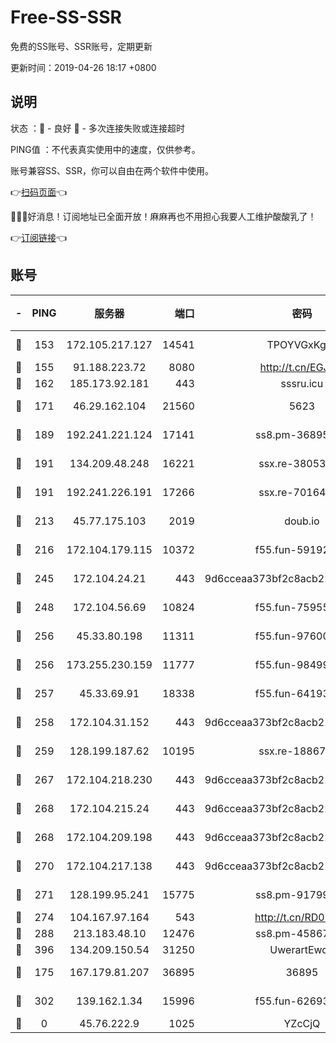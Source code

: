 # Free-SS-SSR

免费的SS账号、SSR账号，定期更新

更新时间：2019-04-26 18:17 +0800

## 说明

状态     ：🙂 - 良好 🙁 - 多次连接失败或连接超时

PING值   ：不代表真实使用中的速度，仅供参考。

账号兼容SS、SSR，你可以自由在两个软件中使用。

👉[扫码页面](https://liesauer.github.io/Free-SS-SSR/)👈

🎉🎉🎉好消息！订阅地址已全面开放！麻麻再也不用担心我要人工维护酸酸乳了！

👉[订阅链接](https://www.liesauer.net/yogurt/subscribe?ACCESS_TOKEN=DAYxR3mMaZAsaqUb)👈

## 账号

|-|PING|服务器|端口|密码|加密方式|区域|
|:----:|:----:|:-----:|-----:|:----:|:----:|:----:|
|🙂|153|172.105.217.127|14541|TPOYVGxKglpi|aes-256-cfb|JP|
|🙂|155|91.188.223.72|8080|http://t.cn/EGJIyrl|rc4-md5|RU|
|🙂|162|185.173.92.181|443|sssru.icu|rc4-md5|RU|
|🙂|171|46.29.162.104|21560|5623|aes-128-ctr|RU|
|🙂|189|192.241.221.124|17141|ss8.pm-36895693|aes-256-cfb|US|
|🙂|191|134.209.48.248|16221|ssx.re-38053204|aes-256-cfb|US|
|🙂|191|192.241.226.191|17266|ssx.re-70164154|aes-256-cfb|US|
|🙂|213|45.77.175.103|2019|doub.io|aes-128-ctr|SG|
|🙂|216|172.104.179.115|10372|f55.fun-59192456|aes-256-cfb|SG|
|🙂|245|172.104.24.21|443|9d6cceaa373bf2c8acb22e60b6a58be6|aes-256-cfb|US|
|🙂|248|172.104.56.69|10824|f55.fun-75955527|aes-256-cfb|SG|
|🙂|256|45.33.80.198|11311|f55.fun-97600550|aes-256-cfb|US|
|🙂|256|173.255.230.159|11777|f55.fun-98499590|aes-256-cfb|US|
|🙂|257|45.33.69.91|18338|f55.fun-64193387|aes-256-cfb|US|
|🙂|258|172.104.31.152|443|9d6cceaa373bf2c8acb22e60b6a58be6|aes-256-cfb|US|
|🙂|259|128.199.187.62|10195|ssx.re-18867296|aes-256-cfb|SG|
|🙂|267|172.104.218.230|443|9d6cceaa373bf2c8acb22e60b6a58be6|aes-256-cfb|US|
|🙂|268|172.104.215.24|443|9d6cceaa373bf2c8acb22e60b6a58be6|aes-256-cfb|US|
|🙂|268|172.104.209.198|443|9d6cceaa373bf2c8acb22e60b6a58be6|aes-256-cfb|US|
|🙂|270|172.104.217.138|443|9d6cceaa373bf2c8acb22e60b6a58be6|aes-256-cfb|US|
|🙂|271|128.199.95.241|15775|ss8.pm-91799488|aes-256-cfb|SG|
|🙂|274|104.167.97.164|543|http://t.cn/RD0D7sx|rc4-md5|CA|
|🙂|288|213.183.48.10|12476|ss8.pm-45867021|rc4-md5|RU|
|🙂|396|134.209.150.54|31250|UwerartEwqe|chacha20|IN|
|🙂|175|167.179.81.207|36895|36895|aes-256-cfb|JP|
|🙂|302|139.162.1.34|15996|f55.fun-62693899|aes-256-cfb|SG|
|🙁|0|45.76.222.9|1025|YZcCjQ|rc4-md5|JP|
